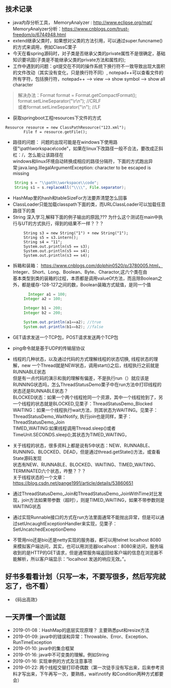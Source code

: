 ## 技术记录
- java内存分析工具， MemoryAnalyzer : http://www.eclipse.org/mat/  
  MemoryAnalyzer分析：https://www.cnblogs.com/trust-freedom/p/6744948.html  
- extend继承父类时，如果想对父类的方法引用，可以通过super.funcname()的方式来调用，例如ClassC栗子
- 今天在看spring源码时，对子类是否继承父类的private属性不是很确定，基础知识要巩固(子类是不能继承父类的private方法和属性的);  
- 工作中遇到的问题：git提交在不同的操作系统下换行符不一致导致出现大面积的文件改动（其实没有变化，只是换行符不同）, notepad++可以查看文件的所有字符，包括换行符，notepad++ --> view --> show symbol --> show all character  
> 解决办法：Format format = Format.getCompactFormat();  
        format.setLineSeparator("\r\n");  //CRLF  
        或者format.setLineSeparator("\n");   //LF
        
- 获取springboot工程resources下文件的方式
```
Resource resource = new ClassPathResource("123.xml");
        File f = resource.getFile();
```
- 路径的问题： 问题的出现可能是在windows下使用路径"\\path\\workspace\\code"，如果在linux下改路径一般不合法，要改成正斜杠：/，怎么能让该路径在  
windows和linux环境自动转换成相应的路径分隔符，下面的方式跑出异常:java.lang.IllegalArgumentException: character to be escaped is missing
```java
    String s = "\\path\\workspace\\code";
    String s1 = s.replaceAll("\\\\", File.separator);
```        
- HashMap里的hash和tableSizeFor方法要弄清楚怎么回事
- ClassLoader只能加载classpath下面的类，而URLClassLoader可以加载任意路径下的类
- String 深入学习,解释下面的例子输出的原因,??? 为什么这个测试在main中执行与UT的方式执行，得到的结果不一样？？？
```
        String s3 = new String("1") + new String("1");
        String s5 = s3.intern();
        String s4 = "11";
        System.out.println(s5 == s3);
        System.out.println(s5 == s4);
        System.out.println(s3 == s4);
```        
- 拆箱和装箱： https://www.cnblogs.com/dolphin0520/p/3780005.html， Integer、Short、Long、Boolean、Byte、Charactor,这六个类在由\
  基本类型到类的装箱的过程，本质都是调用valueOf方法，而且除Boolean之外，都是缓存-128-127之间的数，Boolean装箱方式赋值，是同一个值
```java
          Integer a1 = 100;
        Integer a2 = 100;

        Integer b1 = 200;
        Integer b2 = 200;

        System.out.println(a1==a2); //true
        System.out.println(b1==b2); //false
```
- GET请求发送一个TCP包，POST请求发送两个TCP包
- ping命令就是基于UDP的传输层协议
- 线程的几种状态，以及通过代码的方式理解线程的状态切换, 线程状态的理解，new 一个Thread就是NEW状态，调用start()之后，线程执行之前就是RUNNABLE状态\
  但是有一点代码的演示和我的理解有偏差，不是执行run（）就应该是RUNNING状态吗，怎么ThreadStatusDemo栗子中在run方法中打印线程的状态还是RUNNABLE状态？\
  BLOCKED状态：如果一个两个线程抢同一个资源，其中一个线程抢到了，另一个线程的状态就是BLOCKED,见栗子：ThreadStatusDemo_Blocked\
  WAITING：如果一个线程执行wait方法，则其状态为WAITING。见栗子：ThreadStatusDemo_WaitNotify, 执行join也是同样，栗子：ThreadStatusDemo_Join\
  TIMED_WAITING:如果线程调用Thread.sleep()或者TimeUnit.SECONDS.sleep();其状态为TIMED_WAITING，
- 关于线程的状态，很多资料上都是说有5中状态：NEW、RUNNABLE、RUNNING、BLOCKED、DEAD，但是通过thread.getState()方法，或查看State源码发现\
  状态有NEW、RUNNABLE、BLOCKED、WAITING、TIMED_WAITING、TERMINATED六个状态，咋整？？？\
  关于线程状态的一个文章：https://blog.csdn.net/pange1991/article/details/53860651
- 通过ThreadStatusDemo_Join和ThreadStatusDemo_JoinWithTime对比发现，join方法如果带参数（超时），则是TIMED_WAITING，如果不带参数则是WAITING状态
  
- 通过实现Runnable接口的方式在run方法里面通常不能抛出异常，但是可以通过setUncaughtExceptionHandler来实现，见栗子：SetUncatchedExceptionDemo 
- 不管用nio还是bio还是netty实现的服务器，都可以用telnet localhost 8080 来模拟客户端访问，其实，也可以用浏览器localhost：8080来访问，服务端收到的是HTTP的GET请求，但是通常服务端返回给客户端的信息在浏览器不能解析，所以客户端显示：“localhost 发送的响应无效。”。
## 好书多看看计划（只写一本，不要写很多，然后写完就忘了，也不看）
- 《码出高效》

## 一天弄懂一个面试题
- 2019-01-08：HashMap的底层实现原理？ 主要熟悉put和resize方法
- 2019-01-09: java中的错误和异常：Throwable、Error、Exception、RunTimeException
- 2019-01-10: java中的集合框架
- 2019-01-16: java中不可变类的理解。例如String
- 2019-01-16: 实现单例的方式及注意事项
- 2019-01-22: 两个线程交替打印奇偶数（第一次徒手没有写出来，后来参考资料才写出来，下午再写一次，要熟练，wait\notify 和Condition两种方式都要会）
